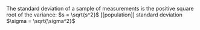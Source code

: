 The standard deviation of a sample of measurements is the positive square root of the variance:
$s = \sqrt{s^2}$
[[population]] standard deviation $\sigma = \sqrt{\sigma^2}$

